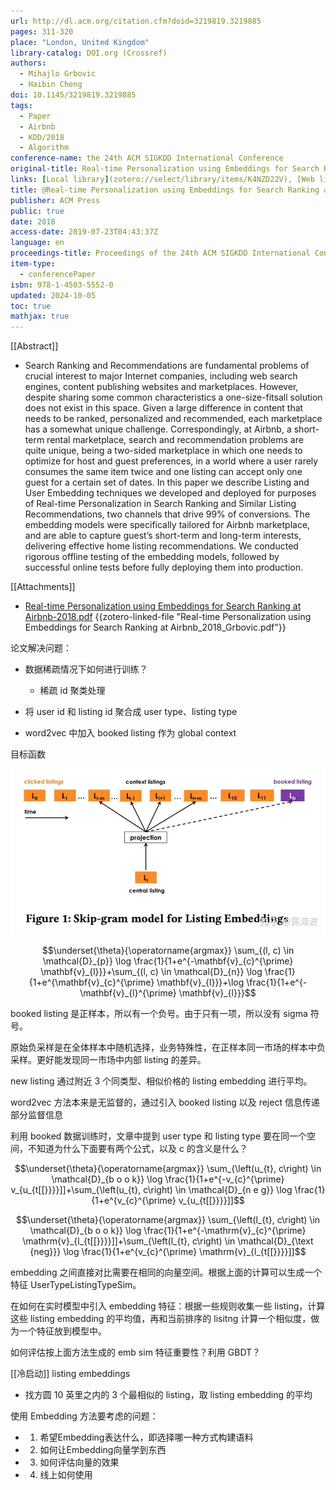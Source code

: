 ```yaml
---
url: http://dl.acm.org/citation.cfm?doid=3219819.3219885
pages: 311-320
place: "London, United Kingdom"
library-catalog: DOI.org (Crossref)
authors:
  - Mihajlo Grbovic
  - Haibin Cheng
doi: 10.1145/3219819.3219885
tags:
  - Paper
  - Airbnb
  - KDD/2018
  - Algorithm
conference-name: the 24th ACM SIGKDD International Conference
original-title: Real-time Personalization using Embeddings for Search Ranking at Airbnb
links: [Local library](zotero://select/library/items/K4NZD22V), [Web library](https://www.zotero.org/users/4911197/items/K4NZD22V)
title: @Real-time Personalization using Embeddings for Search Ranking at Airbnb
publisher: ACM Press
public: true
date: 2018
access-date: 2019-07-23T04:43:37Z
language: en
proceedings-title: Proceedings of the 24th ACM SIGKDD International Conference on Knowledge Discovery & Data Mining  - KDD '18
item-type:
  - conferencePaper
isbn: 978-1-4503-5552-0
updated: 2024-10-05
toc: true
mathjax: true
---
```


[[Abstract]]

  + Search Ranking and Recommendations are fundamental problems of crucial interest to major Internet companies, including web search engines, content publishing websites and marketplaces. However, despite sharing some common characteristics a one-size-fitsall solution does not exist in this space. Given a large difference in content that needs to be ranked, personalized and recommended, each marketplace has a somewhat unique challenge. Correspondingly, at Airbnb, a short-term rental marketplace, search and recommendation problems are quite unique, being a two-sided marketplace in which one needs to optimize for host and guest preferences, in a world where a user rarely consumes the same item twice and one listing can accept only one guest for a certain set of dates. In this paper we describe Listing and User Embedding techniques we developed and deployed for purposes of Real-time Personalization in Search Ranking and Similar Listing Recommendations, two channels that drive 99% of conversions. The embedding models were specifically tailored for Airbnb marketplace, and are able to capture guest’s short-term and long-term interests, delivering effective home listing recommendations. We conducted rigorous offline testing of the embedding models, followed by successful online tests before fully deploying them into production.

[[Attachments]]

  + [Real-time Personalization using Embeddings for Search Ranking at Airbnb-2018.pdf](zotero://select/library/items/PIUFF78T) {{zotero-linked-file "Real-time Personalization using Embeddings for Search Ranking at Airbnb_2018_Grbovic.pdf"}}

论文解决问题：

  + 数据稀疏情况下如何进行训练？

    + 稀疏 id 聚类处理

  + 将 user id 和 listing id 聚合成 user type、listing type

  + word2vec 中加入 booked listing 作为 global context

目标函数

![image.png](/assets/image_1692286083236_0.png)

$$\underset{\theta}{\operatorname{argmax}} \sum_{(l, c) \in \mathcal{D}_{p}} \log \frac{1}{1+e^{-\mathbf{v}_{c}^{\prime} \mathbf{v}_{l}}}+\sum_{(l, c) \in \mathcal{D}_{n}} \log \frac{1}{1+e^{\mathbf{v}_{c}^{\prime} \mathbf{v}_{l}}}+\log \frac{1}{1+e^{-\mathbf{v}_{l}^{\prime} \mathbf{v}_{l}}}$$

booked listing 是正样本，所以有一个负号。由于只有一项，所以没有 sigma 符号。

原始负采样是在全体样本中随机选择，业务特殊性，在正样本同一市场的样本中负采样。更好能发现同一市场中内部 listing 的差异。

new listing 通过附近 3 个同类型、相似价格的 listing embedding 进行平均。



word2vec 方法本来是无监督的，通过引入 booked listing 以及 reject 信息传递部分监督信息

利用 booked 数据训练时，文章中提到 user type 和 listing type 要在同一个空间，不知道为什么下面要有两个公式，以及 c 的含义是什么？

$$\underset{\theta}{\operatorname{argmax}} \sum_{\left(u_{t}, c\right) \in \mathcal{D}_{b o o k}} \log \frac{1}{1+e^{-v_{c}^{\prime} v_{u_{t[[}}}}]]+\sum_{\left(u_{t}, c\right) \in \mathcal{D}_{n e g}} \log \frac{1}{1+e^{v_{c}^{\prime} v_{u_{t[[}}}}]]$$

$$\underset{\theta}{\operatorname{argmax}} \sum_{\left(l_{t}, c\right) \in \mathcal{D}_{b o o k}} \log \frac{1}{1+e^{-\mathrm{v}_{c}^{\prime} \mathrm{v}_{l_{t[[}}}}]]+\sum_{\left(l_{t}, c\right) \in \mathcal{D}_{\text {neg}}} \log \frac{1}{1+e^{v_{c}^{\prime} \mathrm{v}_{l_{t[[}}}}]]$$

embedding 之间直接对比需要在相同的向量空间。根据上面的计算可以生成一个特征 UserTypeListingTypeSim。

在如何在实时模型中引入 embedding 特征：根据一些规则收集一些 listing，计算这些 listing embedding 的平均值，再和当前排序的 lisitng 计算一个相似度，做为一个特征放到模型中。

如何评估按上面方法生成的 emb sim 特征重要性？利用 GBDT？

[[冷启动]] listing embeddings

  + 找方圆 10 英里之内的 3 个最相似的 listing，取 listing embedding 的平均

使用 Embedding 方法要考虑的问题：

  + 1. 希望Embedding表达什么，即选择哪一种方式构建语料

  + 2. 如何让Embedding向量学到东西

  + 3. 如何评估向量的效果

  + 4. 线上如何使用
